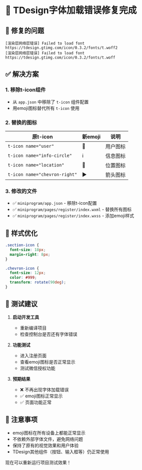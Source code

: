 # 🔧 TDesign字体加载错误修复完成

## 🎯 **修复的问题**
```
[渲染层网络层错误] Failed to load font https://tdesign.gtimg.com/icon/0.3.2/fonts/t.woff2
[渲染层网络层错误] Failed to load font https://tdesign.gtimg.com/icon/0.3.2/fonts/t.woff
```

## ✅ **解决方案**

### 1. **移除t-icon组件**
- 从 `app.json` 中移除了 `t-icon` 组件配置
- 用emoji图标替代所有 `t-icon` 使用

### 2. **替换的图标**
| 原t-icon | 新emoji | 说明 |
|---------|---------|------|
| `t-icon name="user"` | 👤 | 用户图标 |
| `t-icon name="info-circle"` | ℹ️ | 信息图标 |
| `t-icon name="location"` | 📍 | 位置图标 |
| `t-icon name="chevron-right"` | ▶ | 箭头图标 |

### 3. **修改的文件**
- ✅ `miniprogram/app.json` - 移除t-icon配置
- ✅ `miniprogram/pages/register/index.wxml` - 替换所有图标
- ✅ `miniprogram/pages/register/index.wxss` - 添加emoji样式

## 🎨 **样式优化**
```css
.section-icon {
  font-size: 18px;
  margin-right: 8px;
}

.chevron-icon {
  font-size: 12px;
  color: #999;
  transform: rotate(90deg);
}
```

## 🧪 **测试建议**

1. **启动开发工具**
   - 重新编译项目
   - 检查控制台是否还有字体错误

2. **功能测试**
   - 进入注册页面
   - 查看emoji图标是否正常显示
   - 测试微信授权功能

3. **预期结果**
   - ❌ 不再出现字体加载错误
   - ✅ emoji图标正常显示
   - ✅ 页面功能正常

## 📝 **注意事项**

- emoji图标在所有设备上都能正常显示
- 不依赖外部字体文件，避免网络问题
- 保持了原有的视觉效果和用户体验
- TDesign其他组件（按钮、输入框等）仍正常使用

现在可以重新运行项目测试效果！ 
